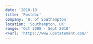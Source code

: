 ```yaml
---
date: '2010-10'
title: 'Postdoc'
company: 'U. of Southampton'
location: 'Southampton, UK'
range: 'Oct 2008 - Sept 2010'
<>url: 'https://www.upstatement.com/'
---
```

